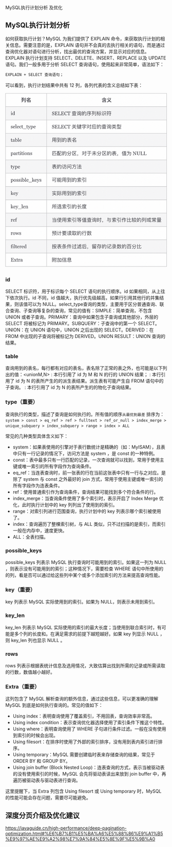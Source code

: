 MySQL执行计划分析 及优化 

## MySQL执行计划分析 
如何获取执行计划？MySQL 为我们提供了 EXPLAIN 命令，来获取执行计划的相关信息。需要注意的是，EXPLAIN 语句并不会真的去执行相关的语句，而是通过查询优化器对语句进行分析，找出最优的查询方案，并显示对应的信息。EXPLAIN 执行计划支持 SELECT、DELETE、INSERT、REPLACE 以及 UPDATE 语句。我们一般多用于分析 SELECT 查询语句，使用起来非常简单，语法如下：
```bash
EXPLAIN + SELECT 查询语句；

```


可以看到，执行计划结果中共有 12 列，各列代表的含义总结如下表：

![图片2](../../src/main/resources/static/image/mysql/explain.png)

### id
SELECT 标识符，用于标识每个 SELECT 语句的执行顺序。id 如果相同，从上往下依次执行。id 不同，id 值越大，执行优先级越高，如果行引用其他行的并集结果，则该值可以为 NULL。select_type查询的类型，主要用于区分普通查询、联合查询、子查询等复杂的查询，常见的值有：SIMPLE：简单查询，不包含 UNION 或者子查询。PRIMARY：查询中如果包含子查询或其他部分，外层的 SELECT 将被标记为 PRIMARY。SUBQUERY：子查询中的第一个 SELECT。UNION：在 UNION 语句中，UNION 之后出现的 SELECT。DERIVED：在 FROM 中出现的子查询将被标记为 DERIVED。UNION RESULT：UNION 查询的结果。
### table
查询用到的表名，每行都有对应的表名，表名除了正常的表之外，也可能是以下列出的值：<unionM,N> : 本行引用了 id 为 M 和 N 的行的 UNION 结果；<derivedN> : 本行引用了 id 为 N 的表所产生的的派生表结果。派生表有可能产生自 FROM 语句中的子查询。<subqueryN> : 本行引用了 id 为 N 的表所产生的的物化子查询结果。

### type（重要）
查询执行的类型，描述了查询是如何执行的。所有值的顺序`从最优到最差` 排序为：
`system > const > eq_ref > ref > fulltext > ref_or_null > index_merge > unique_subquery > index_subquery > range > index > ALL`

常见的几种类型具体含义如下：
* system：如果表使用的引擎对于表行数统计是精确的（如：MyISAM），且表中只有一行记录的情况下，访问方法是 system ，是 const 的一种特例。
* const：表中最多只有一行匹配的记录，一次查询就可以找到，常用于使用主键或唯一索引的所有字段作为查询条件。
* eq_ref：当连表查询时，前一张表的行在当前这张表中只有一行与之对应。是除了 system 与 const 之外最好的 join 方式，常用于使用主键或唯一索引的所有字段作为连表条件。
* ref：使用普通索引作为查询条件，查询结果可能找到多个符合条件的行。
* index_merge：当查询条件使用了多个索引时，表示开启了 Index Merge 优化，此时执行计划中的 key 列列出了使用到的索引。
* range：对索引列进行范围查询，执行计划中的 key 列表示哪个索引被使用了。
* index：查询遍历了整棵索引树，与 ALL 类似，只不过扫描的是索引，而索引一般在内存中，速度更快。
* ALL：全表扫描。

### possible_keys
possible_keys 列表示 MySQL 执行查询时可能用到的索引。如果这一列为 NULL ，则表示没有可能用到的索引；这种情况下，需要检查 WHERE 语句中所使用的的列，看是否可以通过给这些列中某个或多个添加索引的方法来提高查询性能。

### key（重要）
key 列表示 MySQL 实际使用到的索引。如果为 NULL，则表示未用到索引。
### key_len
key_len 列表示 MySQL 实际使用的索引的最大长度；当使用到联合索引时，有可能是多个列的长度和。在满足需求的前提下越短越好。如果 key 列显示 NULL ，则 key_len 列也显示 NULL 。
### rows
rows 列表示根据表统计信息及选用情况，大致估算出找到所需的记录或所需读取的行数，数值越小越好。

### Extra（重要）
这列包含了 MySQL 解析查询的额外信息，通过这些信息，可以更准确的理解 MySQL 到底是如何执行查询的。常见的值如下：
* Using index：表明查询使用了覆盖索引，不用回表，查询效率非常高。
* Using index condition：表示查询优化器选择使用了索引条件下推这个特性。
* Using where：表明查询使用了 WHERE 子句进行条件过滤。一般在没有使用到索引的时候会出现。
* Using filesort：在排序时使用了外部的索引排序，没有用到表内索引进行排序。
* Using temporary：MySQL 需要创建临时表来存储查询的结果，常见于 ORDER BY 和 GROUP BY。
* Using join buffer (Block Nested Loop)：连表查询的方式，表示当被驱动表的没有使用索引的时候，MySQL 会先将驱动表读出来放到 join buffer 中，再遍历被驱动表与驱动表进行查询。
 
这里提醒下，当 Extra 列包含 Using filesort 或 Using temporary 时，MySQL 的性能可能会存在问题，需要尽可能避免。

## 深度分页介绍及优化建议
https://javaguide.cn/high-performance/deep-pagination-optimization.html#%E6%B7%B1%E5%BA%A6%E5%88%86%E9%A1%B5%E9%97%AE%E9%A2%98%E7%9A%84%E5%8E%9F%E5%9B%A0